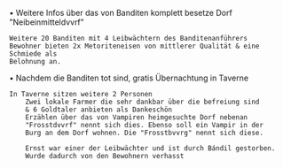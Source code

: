 
• Weitere Infos über das von Banditen komplett besetze Dorf "Neibeinmitteldvvrf"
	
	Weitere 20 Banditen mit 4 Leibwächtern des Banditenanführers
	Bewohner bieten 2x Metoriteneisen von mittlerer Qualität & eine Schmiede als
	Belohnung an. 

• Nachdem die Banditen tot sind, gratis Übernachtung in Taverne
	
	In Taverne sitzen weitere 2 Personen
		Zwei lokale Farmer die sehr dankbar über die befreiung sind
		& 6 Goldtaler anbieten als Dankeschön
		Erzählen über das von Vampiren heimgesuchte Dorf nebenan
		"Frosstdvvrf" nennt sich dies. Ebenso soll ein Vampir in der 
		Burg an dem Dorf wohnen. Die "Frosstbvvrg" nennt sich diese.
		
		Ernst war einer der Leibwächter und ist durch Bándil gestorben.
		Wurde dadurch von den Bewohnern verhasst